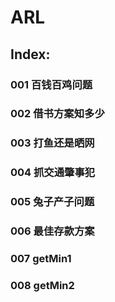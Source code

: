 # ARL

## Index:
### 001​ 百钱百鸡问题
### 002​ 借书方案知多少
### 003​ 打鱼还是晒网
### 004​ 抓交通肇事犯
### 005​ 兔子产子问题
### 006​ 最佳存款方案
### 007​ getMin1
### 008​ getMin2
